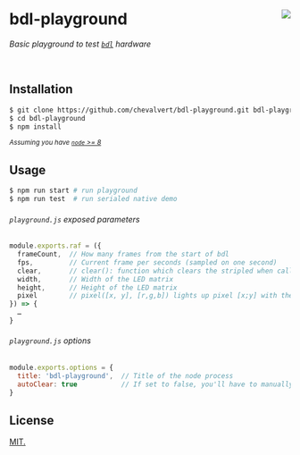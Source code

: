 # bdl-playground [<img src="https://github.com/chevalvert.png?size=100" align="right">](http://chevalvert.fr/)
*Basic playground to test [`bdl`](https://github.com/chevalvert/bassins-de-lumiere/) hardware*

<br>

## Installation
```sh
$ git clone https://github.com/chevalvert/bdl-playground.git bdl-playground
$ cd bdl-playground
$ npm install
```
<sup>_Assuming you have [`node` >= 8](https://nodejs.org/en/download/)_</sup>

## Usage

```sh
$ npm run start # run playground
$ npm run test  # run serialed native demo
```

###### `playground.js` exposed parameters
```js
module.exports.raf = ({
  frameCount,  // How many frames from the start of bdl
  fps,         // Current frame per seconds (sampled on one second)
  clear,       // clear(): function which clears the stripled when called
  width,       // Width of the LED matrix
  height,      // Height of the LED matrix
  pixel        // pixel([x, y], [r,g,b]) lights up pixel [x;y] with the color rgb
}) => {
  …
}
```
###### `playground.js` options
```js
module.exports.options = {
  title: 'bdl-playground',  // Title of the node process
  autoClear: true           // If set to false, you'll have to manually call clear()
}
```

## License
[MIT.](https://tldrlegal.com/license/mit-license)
